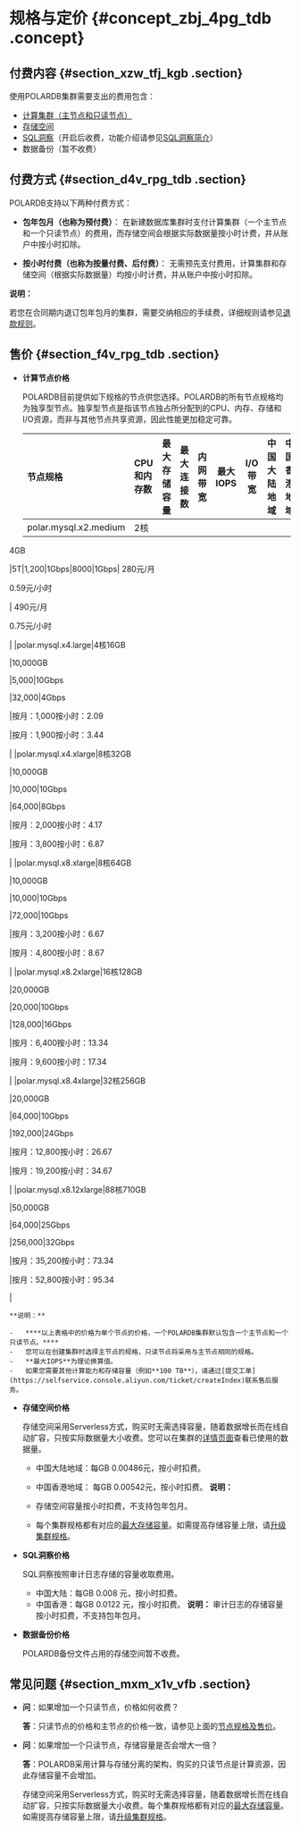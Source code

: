 # 规格与定价 {#concept_zbj_4pg_tdb .concept}

## 付费内容 {#section_xzw_tfj_kgb .section}

使用POLARDB集群需要支出的费用包含：

-   [计算集群（主节点和只读节点）](#)
-   [存储空间](#)
-   [SQL洞察](#)（开启后收费，功能介绍请参见[SQL洞察简介](../cn.zh-CN/用户指南/日志与审计/SQL洞察.md#)）
-   数据备份（暂不收费）

## 付费方式 {#section_d4v_rpg_tdb .section}

POLARDB支持以下两种付费方式：

-   **包年包月（也称为预付费）**： 在新建数据库集群时支付计算集群（一个主节点和一个只读节点）的费用，而存储空间会根据实际数据量按小时计费，并从账户中按小时扣除。

-   **按小时付费（也称为按量付费、后付费）**： 无需预先支付费用，计算集群和存储空间（根据实际数据量）均按小时计费，并从账户中按小时扣除。


**说明：** 

若您在合同期内退订包年包月的集群，需要交纳相应的手续费，详细规则请参见[退款规则](https://help.aliyun.com/knowledge_detail/37096.html)。

## 售价 {#section_f4v_rpg_tdb .section}

-   **计算节点价格**

    POLARDB目前提供如下规格的节点供您选择。POLARDB的所有节点规格均为独享型节点。独享型节点是指该节点独占所分配到的CPU、内存、存储和I/O资源，而非与其他节点共享资源，因此性能更加稳定可靠。

    |节点规格|CPU和内存数|最大存储容量|最大连接数|内网带宽|最大IOPS|I/O带宽|中国大陆地域|中国香港地域|
    |:---|:------|:-----|:----|----|------|-----|------|------|
    |polar.mysql.x2.medium| 2核

 4GB

 |5T|1,200|1Gbps|8000|1Gbps| 280元/月

 0.59元/小时

 | 490元/月

 0.75元/小时

 |
    |polar.mysql.x4.large|4核16GB

|10,000GB

|5,000|10Gbps

|32,000|4Gbps

|按月：1,000按小时：2.09

|按月：1,900按小时：3.44

|
    |polar.mysql.x4.xlarge|8核32GB

|10,000GB

|10,000|10Gbps

|64,000|8Gbps

|按月：2,000按小时：4.17

|按月：3,800按小时：6.87

|
    |polar.mysql.x8.xlarge|8核64GB

|10,000GB

|10,000|10Gbps

|72,000|10Gbps

|按月：3,200按小时：6.67

|按月：4,800按小时：8.67

|
    |polar.mysql.x8.2xlarge|16核128GB

|20,000GB

|20,000|10Gbps

|128,000|16Gbps

|按月：6,400按小时：13.34

|按月：9,600按小时：17.34

|
    |polar.mysql.x8.4xlarge|32核256GB

|20,000GB

|64,000|10Gbps

|192,000|24Gbps

|按月：12,800按小时：26.67

|按月：19,200按小时：34.67

|
    |polar.mysql.x8.12xlarge|88核710GB

|50,000GB

|64,000|25Gbps

|256,000|32Gbps

|按月：35,200按小时：73.34

|按月：52,800按小时：95.34

|

    **说明：** 

    -   ****以上表格中的价格为单个节点的价格，一个POLARDB集群默认包含一个主节点和一个只读节点。****
    -   您可以在创建集群时选择主节点的规格，只读节点将采用与主节点相同的规格。
    -   **最大IOPS**为理论换算值。
    -   如果您需要其他计算能力和存储容量（例如**100 TB**），请通过[提交工单](https://selfservice.console.aliyun.com/ticket/createIndex)联系售后服务。
-   **存储空间价格**

    存储空间采用Serverless方式，购买时无需选择容量，随着数据增长而在线自动扩容，只按实际数据量大小收费。您可以在集群的[详情页面](../cn.zh-CN/用户指南/集群管理/查看集群.md#)查看已使用的数据量。

    -   中国大陆地域：每GB 0.00486元，按小时扣费。
    -   中国香港地域： 每GB 0.00542元，按小时扣费。
    **说明：** 

    -   存储空间容量按小时扣费，不支持包年包月。
    -   每个集群规格都有对应的[最大存储容量](cn.zh-CN/产品简介/规格与定价.md#table_g1y_xjg_tdb)。如需提高存储容量上限，请[升级集群规格](../cn.zh-CN/用户指南/集群管理/变更配置.md)。
-   **SQL洞察价格**

    SQL洞察按照审计日志存储的容量收取费用。

    -   中国大陆：每GB 0.008 元，按小时扣费。
    -   中国香港：每GB 0.0122 元，按小时扣费。
    **说明：** 审计日志的存储容量按小时扣费，不支持包年包月。

-   **数据备份价格**

    POLARDB备份文件占用的存储空间暂不收费。


## 常见问题 {#section_mxm_x1v_vfb .section}

-   **问**：如果增加一个只读节点，价格如何收费？

    **答**：只读节点的价格和主节点的价格一致，请参见上面的[节点规格及售价](#)。

-   **问**：如果增加一个只读节点，存储容量是否会增大一倍？

    **答**：POLARDB采用计算与存储分离的架构，购买的只读节点是计算资源，因此存储容量不会增加。

    存储空间采用Serverless方式，购买时无需选择容量，随着数据增长而在线自动扩容，只按实际数据量大小收费。每个集群规格都有对应的[最大存储容量](cn.zh-CN/产品简介/规格与定价.md#table_g1y_xjg_tdb)。如需提高存储容量上限，请[升级集群规格](../cn.zh-CN/用户指南/集群管理/变更配置.md)。


